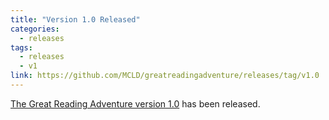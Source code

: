 ```yaml
---
title: "Version 1.0 Released"
categories:
  - releases
tags:
  - releases
  - v1
link: https://github.com/MCLD/greatreadingadventure/releases/tag/v1.0
---
```


[The Great Reading Adventure version 1.0](https://github.com/MCLD/greatreadingadventure/releases/tag/v1.0) has been released.
